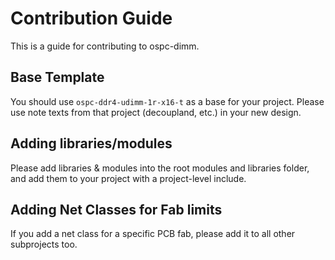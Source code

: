 # Contribution Guide

This is a guide for contributing to ospc-dimm.

## Base Template

You should use `ospc-ddr4-udimm-1r-x16-t` as a base for your project. Please use note texts from that project (decoupland, etc.) in your new design.

## Adding libraries/modules

Please add libraries & modules into the root modules and libraries folder, and add them to your project with a project-level include.

## Adding Net Classes for Fab limits

If you add a net class for a specific PCB fab, please add it to all other subprojects too.